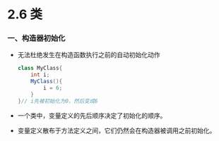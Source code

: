 # 2.6 类

### 一、构造器初始化

* 无法杜绝发生在构造函数执行之前的自动初始化动作
  ```java
  class MyClass{
      int i;
      MyClass(){
          i = 6;
      }
  }// i先被初始化为0，然后变成6
  ```

* 一个类中，变量定义的先后顺序决定了初始化的顺序。
* 变量定义散布于方法定义之间，它们仍然会在构造器被调用之前初始化。





